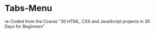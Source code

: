 # Tabs-Menu
re-Coded from the Course "30 HTML, CSS and JavaScript projects in 30 Days for Beginners"
